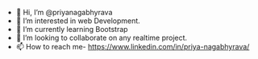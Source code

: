 - 👋 Hi, I’m @priyanagabhyrava
- 👀 I’m interested in web Development.
- 🌱 I’m currently learning Bootstrap
- 💞️ I’m looking to collaborate on any realtime project.
- 📫 How to reach me- https://www.linkedin.com/in/priya-nagabhyrava/

<!---
priyanagabhyrava/priyanagabhyrava is a ✨ special ✨ repository because its `README.md` (this file) appears on your GitHub profile.
You can click the Preview link to take a look at your changes.
--->

